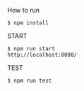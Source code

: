 How to run
```
$ npm install
```

START
```
$ npm run start
http://localhost:8080/
```

TEST
```
$ npm run test
```